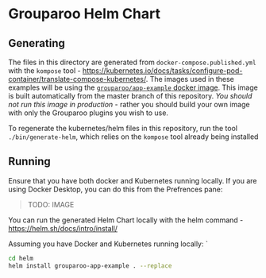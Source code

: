 # Grouparoo Helm Chart

## Generating

The files in this directory are generated from `docker-compose.published.yml` with the `kompose` tool - https://kubernetes.io/docs/tasks/configure-pod-container/translate-compose-kubernetes/. The images used in these examples will be using the [`grouparoo/app-example` docker image](https://hub.docker.com/repository/docker/grouparoo/app-example). This image is built automatically from the master branch of this repository. _You should not run this image in production_ - rather you should build your own image with only the Grouparoo plugins you wish to use.

To regenerate the kubernetes/helm files in this repository, run the tool `./bin/generate-helm`, which relies on the `kompose` tool already being installed

## Running

Ensure that you have both docker and Kubernetes running locally. If you are using Docker Desktop, you can do this from the Prefrences pane:

> TODO: IMAGE

You can run the generated Helm Chart locally with the helm command - https://helm.sh/docs/intro/install/

Assuming you have Docker and Kubernetes running locally: `

```bash
cd helm
helm install grouparoo-app-example . --replace
```

